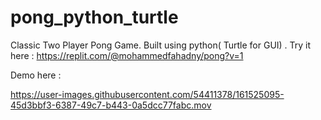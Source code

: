 # pong_python_turtle
Classic Two Player Pong Game. Built using python( Turtle for GUI) . Try it here : https://replit.com/@mohammedfahadny/pong?v=1


Demo here : 



https://user-images.githubusercontent.com/54411378/161525095-45d3bbf3-6387-49c7-b443-0a5dcc77fabc.mov

